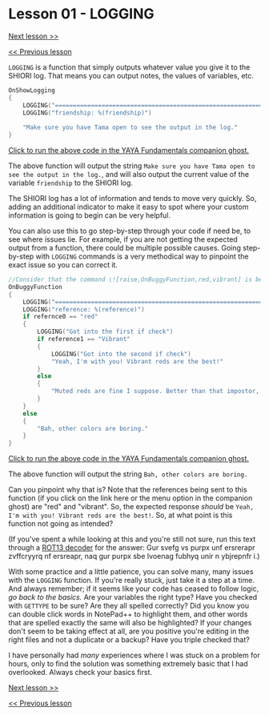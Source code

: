 # Lesson 01 - LOGGING

[Next lesson >>](../module_11_debugging/02_dissecting_error_messages.md)

[<< Previous lesson](../module_11_debugging/00_peeking_behind_the_curtain.md)

`LOGGING` is a function that simply outputs whatever value you give it to the SHIORI log. That means you can output notes, the values of variables, etc.

```c
OnShowLogging
{
	LOGGING("====================================================================") //This one is just to make it easier to spot your LOGGING output in the SHIORI log
	LOGGING("friendship: %(friendship)")
	
	"Make sure you have Tama open to see the output in the log."
}
```

[Click to run the above code in the YAYA Fundamentals companion ghost.](https://zichqec.github.io/s-the-skeleton/jump.html?url=x-ukagaka-link%3Atype%3Devent%26ghost%3DYAYA%20Fundamentals%26info%3DOnExample.M11.L1.ShowLogging)

The above function will output the string `Make sure you have Tama open to see the output in the log.`, and will also output the current value of the variable `friendship` to the SHIORI log.

The SHIORI log has a lot of information and tends to move very quickly. So, adding an additional indicator to make it easy to spot where your custom information is going to begin can be very helpful.

You can also use this to go step-by-step through your code if need be, to see where issues lie. For example, if you are not getting the expected output from a function, there could be multiple possible causes. Going step-by-step with `LOGGING` commands is a very methodical way to pinpoint the exact issue so you can correct it.

```c
//Consider that the command \![raise,OnBuggyFunction,red,vibrant] is being used to call this function
OnBuggyFunction
{
	LOGGING("====================================================================")
	LOGGING("reference: %(reference)")
	if refernce0 == "red"
	{
		LOGGING("Got into the first if check")
		if reference1 == "Vibrant"
		{
			LOGGING("Got into the second if check")
			"Yeah, I'm with you! Vibrant reds are the best!"
		}
		else
		{
			"Muted reds are fine I suppose. Better than that impostor, magenta."
		}
	}
	else
	{
		"Bah, other colors are boring."
	}
}
```

[Click to run the above code in the YAYA Fundamentals companion ghost.](https://zichqec.github.io/s-the-skeleton/jump.html?url=x-ukagaka-link%3Atype%3Devent%26ghost%3DYAYA%20Fundamentals%26info%3DOnExample.M11.L1.BuggyFunction%3Ared%3Avibrant)

The above function will output the string `Bah, other colors are boring.`

Can you pinpoint why that is? Note that the references being sent to this function (if you click on the link here or the menu option in the companion ghost) are "red" and "vibrant". So, the expected response *should* be `Yeah, I'm with you! Vibrant reds are the best!`. So, at what point is this function not going as intended?

(If you've spent a while looking at this and you're still not sure, run this text through a [ROT13 decoder](https://www.boxentriq.com/code-breaking/rot13) for the answer: Gur svefg vs purpx unf ersrerapr zvffcryyrq nf ersreapr, naq gur purpx sbe Ivoenag fubhyq unir n ybjrepnfr i.)

With some practice and a little patience, you can solve many, many issues with the `LOGGING` function. If you're really stuck, just take it a step at a time. And always remember; if it seems like your code has ceased to follow logic, *go back to the basics.* Are your variables the right type? Have you checked with `GETTYPE` to be sure? Are they all spelled correctly? Did you know you can double click words in NotePad++ to highlight them, and other words that are spelled exactly the same will also be highlighted? If your changes don't seem to be taking effect at all, are you positive you're editing in the right files and not a duplicate or a backup? Have you triple checked that?

I have personally had *many* experiences where I was stuck on a problem for hours, only to find the solution was something extremely basic that I had overlooked. Always check your basics first.

[Next lesson >>](../module_11_debugging/02_dissecting_error_messages.md)

[<< Previous lesson](../module_11_debugging/00_peeking_behind_the_curtain.md)
